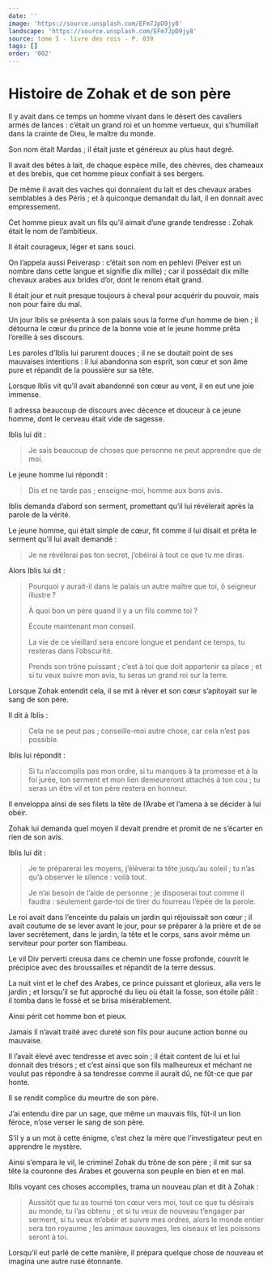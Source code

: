 ```yaml
---
date: ''
image: 'https://source.unsplash.com/EFm7JpD9jy8'
landscape: 'https://source.unsplash.com/EFm7JpD9jy8'
source: tome I - livre des rois - P. 039
tags: []
order: '002'
---
```


# Histoire de Zohak et de son père

Il y avait dans ce temps un homme vivant dans le désert des cavaliers armés de lances : c’était un grand roi et un homme vertueux, qui s’humiliait dans la crainte de Dieu, le maître du monde.

Son nom était Mardas ; il était juste et généreux au plus haut degré.

Il avait des bêtes à lait, de chaque espèce mille, des chèvres, des chameaux et des brebis, que cet homme pieux confiait à ses bergers.

De même il avait des vaches qui donnaient du lait et des chevaux arabes semblables à des Péris ; et à quiconque demandait du lait, il en donnait avec empressement.

Cet homme pieux avait un fils qu’il aimait d’une grande tendresse : Zohak était le nom de l’ambitieux.

Il était courageux, léger et sans souci.

On l’appela aussi Peiverasp : c’était son nom en pehlevi (Peiver est un nombre dans cette langue et signifie dix mille) ; car il possédait dix mille chevaux arabes aux brides d’or, dont le renom était grand.

Il était jour et nuit presque toujours à cheval pour acquérir du pouvoir, mais non pour faire du mal.

Un jour Iblis se présenta à son palais sous la forme d’un homme de bien ; il détourna le cœur du prince de la bonne voie et le jeune homme prêta l’oreille à ses discours.

Les paroles d’Iblis lui parurent douces ; il ne se doutait point de ses mauvaises intentions : il lui abandonna son esprit, son cœur et son âme pure et répandit de la poussière sur sa tête.

Lorsque Iblis vit qu’il avait abandonné son cœur au vent, il en eut une joie immense.

Il adressa beaucoup de discours avec décence et douceur à ce jeune homme, dont le cerveau était vide de sagesse.

Iblis lui dit :

> Je sais beaucoup de choses que personne ne peut apprendre que de moi.

Le jeune homme lui répondit :

> Dis et ne tarde pas ; enseigne-moi, homme aux bons avis.

Iblis demanda d’abord son serment, promettant qu’il lui révélerait après la parole de la vérité.

Le jeune homme, qui était simple de cœur, fit comme il lui disait et prêta le serment qu’il lui avait demandé :

> Je ne révélerai pas ton secret, j’obéirai à tout ce que tu me diras.

Alors Iblis lui dit :

> Pourquoi y aurait-il dans le palais un autre maître que toi, ô seigneur illustre ?
>
> À quoi bon un père quand il y a un fils comme toi ?
>
> Écoute maintenant mon conseil.
>
> La vie de ce vieillard sera encore longue et pendant ce temps, tu resteras dans l’obscurité.
>
> Prends son trône puissant ; c’est à toi que doit appartenir sa place ; et si tu veux suivre mon avis, tu seras un grand roi sur la terre.

Lorsque Zohak entendit cela, il se mit à rêver et son cœur s’apitoyait sur le sang de son père.

Il dit à Iblis :

> Cela ne se peut pas ; conseille-moi autre chose, car cela n’est pas possible.

Iblis lui répondit :

> Si tu n’accomplis pas mon ordre, si tu manques à ta promesse et à la foi jurée, ton serment et mon lien demeureront attachés à ton cou ; tu seras un être vil et ton père restera en honneur.

Il enveloppa ainsi de ses filets la tête de l’Arabe et l’amena à se décider à lui obéir.

Zohak lui demanda quel moyen il devait prendre et promit de ne s’écarter en rien de son avis.

Iblis lui dit :

> Je te préparerai les moyens, j’élèverai ta tête jusqu’au soleil ; tu n’as qu’à observer le silence : voilà tout.
>
> Je n’ai besoin de l’aide de personne ; je disposerai tout comme il faudra : seulement garde-toi de tirer du fourreau l’épée de la parole.

Le roi avait dans l’enceinte du palais un jardin qui réjouissait son cœur ; il avait coutume de se lever avant le jour, pour se préparer à la prière et de se laver secrètement, dans le jardin, la tête et le corps, sans avoir même un serviteur pour porter son flambeau.

Le vil Div perverti creusa dans ce chemin une fosse profonde, couvrit le précipice avec des broussailles et répandit de la terre dessus.

La nuit vint et le chef des Arabes, ce prince puissant et glorieux, alla vers le jardin ; et lorsqu’il se fut approché du lieu où était la fosse, son étoile pâlit : il tomba dans le fossé et se brisa misérablement.

Ainsi périt cet homme bon et pieux.

Jamais il n’avait traité avec dureté son fils pour aucune action bonne ou mauvaise.

Il l’avait élevé avec tendresse et avec soin ; il était content de lui et lui donnait des trésors ; et c’est ainsi que son fils malheureux et méchant ne voulut pas répondre à sa tendresse comme il aurait dû, ne fût-ce que par honte.

Il se rendit complice du meurtre de son père.

J’ai entendu dire par un sage, que même un mauvais fils, fût-il un lion féroce, n’ose verser le sang de son père.

S’il y a un mot à cette énigme, c’est chez la mère que l’investigateur peut en apprendre le mystère.

Ainsi s’empara le vil, le criminel Zohak du trône de son père ; il mit sur sa tête la couronne des Arabes et gouverna son peuple en bien et en mal.

Iblis voyant ces choses accomplies, trama un nouveau plan et dit à Zohak :

> Aussitôt que tu as tourné ton cœur vers moi, tout ce que tu désirais au monde, tu l’as obtenu ; et si tu veux de nouveau t’engager par serment, si tu veux m’obéir et suivre mes ordres, alors le monde entier sera ton royaume ; les animaux sauvages, les oiseaux et les poissons seront à toi.

Lorsqu’il eut parlé de cette manière, il prépara quelque chose de nouveau et imagina une autre ruse étonnante.

